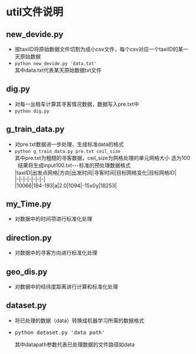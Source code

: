 # util文件说明

## new_devide.py
- 按taxiID将原始数据文件切割为成小csv文件，每个csv对应一个taxiID的某一天原始数据
-
  ```python new_devide.py 'data.txt'```   
  其中data.txt代表某天原始数据txt文件

## dig.py
- 对每一出租车计算其寻客情况数据，数据写入pre.txt中
- 
  ```python dig.py```

## g_train_data.py
- 对pre.txt数据进一步处理，生成标准data的格式
- ```python g_train_data.py pre.txt ceil_size```  
其中pre.txt为粗糙的寻客数据，ceil_size为网格处理的单元网格大小 选为100  
结果将生成input100.txt---标准的预处理数据格式  
|taxiID|出发点网格|方向|出发时间|寻客时间|目标网格变化|目标网格ID|  
|-|-|-|-|-|-|-|  
|10066|194-193|a|2.0|1094|-15x0y|18253|  

## my_Time.py
- 对数据中的时间项进行标准化处理

## direction.py
- 对数据中的寻客方向进行标准化处理

## geo_dis.py
- 对数据中的经纬度距离进行计算和标准化处理

## dataset.py
- 将已处理的数据（data）转换成机器学习所需的数据格式
-
  <pre>python dataset.py 'data_path'</pre>
  其中datapath参数代表已处理数据的文件路径如data

